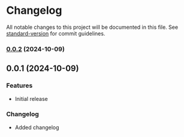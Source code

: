 # Changelog

All notable changes to this project will be documented in this file. See [standard-version](https://github.com/conventional-changelog/standard-version) for commit guidelines.

### [0.0.2](https://github.com/HackMort/vite-react/compare/v0.0.1...v0.0.2) (2024-10-09)

## 0.0.1 (2024-10-09)

### Features

- Initial release

### Changelog

- Added changelog
